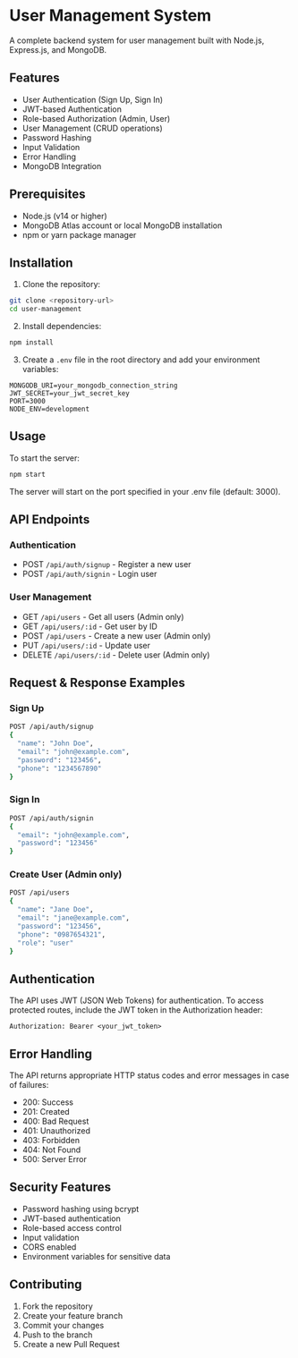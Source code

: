 # User Management System

A complete backend system for user management built with Node.js, Express.js, and MongoDB.

## Features

- User Authentication (Sign Up, Sign In)
- JWT-based Authentication
- Role-based Authorization (Admin, User)
- User Management (CRUD operations)
- Password Hashing
- Input Validation
- Error Handling
- MongoDB Integration

## Prerequisites

- Node.js (v14 or higher)
- MongoDB Atlas account or local MongoDB installation
- npm or yarn package manager

## Installation

1. Clone the repository:
```bash
git clone <repository-url>
cd user-management
```

2. Install dependencies:
```bash
npm install
```

3. Create a `.env` file in the root directory and add your environment variables:
```
MONGODB_URI=your_mongodb_connection_string
JWT_SECRET=your_jwt_secret_key
PORT=3000
NODE_ENV=development
```

## Usage

To start the server:

```bash
npm start
```

The server will start on the port specified in your .env file (default: 3000).

## API Endpoints

### Authentication

- POST `/api/auth/signup` - Register a new user
- POST `/api/auth/signin` - Login user

### User Management

- GET `/api/users` - Get all users (Admin only)
- GET `/api/users/:id` - Get user by ID
- POST `/api/users` - Create a new user (Admin only)
- PUT `/api/users/:id` - Update user
- DELETE `/api/users/:id` - Delete user (Admin only)

## Request & Response Examples

### Sign Up
```bash
POST /api/auth/signup
{
  "name": "John Doe",
  "email": "john@example.com",
  "password": "123456",
  "phone": "1234567890"
}
```

### Sign In
```bash
POST /api/auth/signin
{
  "email": "john@example.com",
  "password": "123456"
}
```

### Create User (Admin only)
```bash
POST /api/users
{
  "name": "Jane Doe",
  "email": "jane@example.com",
  "password": "123456",
  "phone": "0987654321",
  "role": "user"
}
```

## Authentication

The API uses JWT (JSON Web Tokens) for authentication. To access protected routes, include the JWT token in the Authorization header:

```
Authorization: Bearer <your_jwt_token>
```

## Error Handling

The API returns appropriate HTTP status codes and error messages in case of failures:

- 200: Success
- 201: Created
- 400: Bad Request
- 401: Unauthorized
- 403: Forbidden
- 404: Not Found
- 500: Server Error

## Security Features

- Password hashing using bcrypt
- JWT-based authentication
- Role-based access control
- Input validation
- CORS enabled
- Environment variables for sensitive data

## Contributing

1. Fork the repository
2. Create your feature branch
3. Commit your changes
4. Push to the branch
5. Create a new Pull Request 